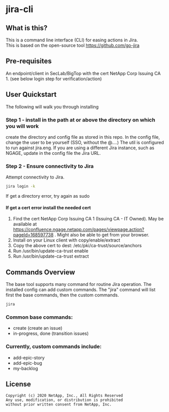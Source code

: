 # jira-cli

## What is this?

This is a command line interface (CLI) for easing actions in Jira.  
This is based on the open-source tool https://github.com/go-jira

## Pre-requisites

An endpoint/client in SecLab/BigTop with the cert NetApp Corp Issuing CA 1. (see below login step for verification/action)

## User Quickstart

The following will walk you through installing 

### Step 1 - install in the path at or above the directory on which you will work

create the directory and config file as stored in this repo.
In the config file, change the user to be yourself (SSO, without the @....)
The util is configured to run against jira.eng.  If you are using a different Jira instance, such as NGAGE, update in the config file the Jira URL.

### Step 2 - Ensure connectivity to Jira

Attempt connectivity to Jira.

```bash
jira login -k
```

If get a directory error, try again as sudo

#### If get a cert error install the needed cert

1. Find the cert NetApp Corp Issuing CA 1 (Issuing CA - IT Owned).  May be available at https://confluence.ngage.netapp.com/pages/viewpage.action?pageId=168597738 .  Might also be able to get from your browser.
2. Install on your Linux client with copy/enable/extract
3. Copy the above cert to dest: /etc/pki/ca-trust/source/anchors
4. Run /usr/bin/update-ca-trust enable
5. Run /usr/bin/update-ca-trust extract     

## Commands Overview

The base tool supports many command for routine Jira operation.  The installed config can add custom commands.  The "jira" command will list first the base commands, then the custom commands.

```bash
jira
```

### Common base commands:
- create (create an issue)
- in-progress, done (transition issues)

### Currently, custom commands include:
- add-epic-story
- add-epic-bug
- my-backlog

## License

```
Copyright (c) 2020 NetApp, Inc., All Rights Reserved
Any use, modification, or distribution is prohibited
without prior written consent from NetApp, Inc.
```

